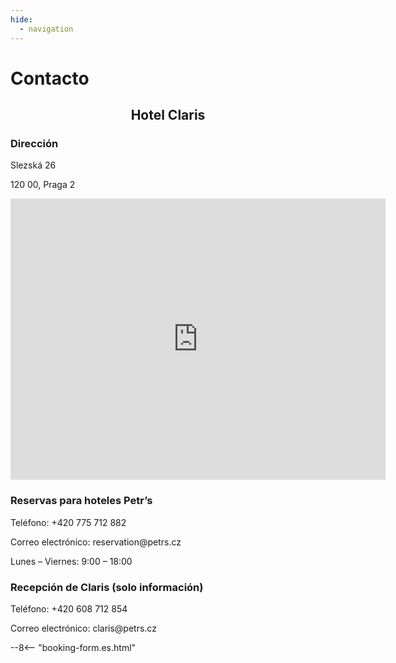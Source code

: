 ```yaml
---
hide:
  - navigation
---
```


# **Contacto**

<h2 style="text-align: center; font-weight: bold;">Hotel Claris</h2>

### **Dirección**
<div class="info-text">
<p>Slezská 26</p>
<p>120 00, Praga 2</p>
</div>

<div style="text-align: center;">
<iframe src="https://www.google.com/maps/embed?pb=!1m14!1m8!1m3!1d1280.268556646699!2d14.442134033065795!3d50.076229937756565!3m2!1i1024!2i768!4f13.1!3m3!1m2!1s0x470b948502bf1527%3A0x3658327a1e32ff9c!2sHotel%20Claris!5e0!3m2!1scs!2sus!4v1748881100821!5m2!1scs!2sus" width="600" height="450" style="border:0;" allowfullscreen="" loading="lazy" referrerpolicy="no-referrer-when-downgrade"></iframe>
</div>

### **Reservas para hoteles Petr’s**

<div class="info-text">
<p>Teléfono: +420 775 712 882</p>
<p>Correo electrónico: reservation@petrs.cz</p>
<p>Lunes – Viernes:  9:00 – 18:00</p>
</div>

### **Recepción de Claris (solo información)**
<div class="info-text">
<p>Teléfono: +420 608 712 854</p>
<p>Correo electrónico: claris@petrs.cz</p>
</div>

--8<-- "booking-form.es.html"